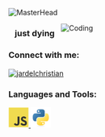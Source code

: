 ![MasterHead](https://media.tenor.com/jx8nav4P19AAAAAd/shizuo-anime.gif)

<img align="right" alt="Coding" width="400" src="https://media.tenor.com/iU20sXcBKOAAAAAM/anime-die.gif">

<h3 align="center">just dying</h3>

<h3 align="left">Connect with me:</h3>
<p align="left">
<a href="https://instagram.com/jardelchristian" target="blank"><img align="center" src="https://raw.githubusercontent.com/rahuldkjain/github-profile-readme-generator/master/src/images/icons/Social/instagram.svg" alt="jardelchristian" height="30" width="40" /></a>
</p>

<h3 align="left">Languages and Tools:</h3>
<p align="left"> <a href="https://developer.mozilla.org/en-US/docs/Web/JavaScript" target="_blank" rel="noreferrer"> <img src="https://raw.githubusercontent.com/devicons/devicon/master/icons/javascript/javascript-original.svg" alt="javascript" width="40" height="40"/> </a> <a href="https://www.python.org" target="_blank" rel="noreferrer"> <img src="https://raw.githubusercontent.com/devicons/devicon/master/icons/python/python-original.svg" alt="python" width="40" height="40"/> </a> </p>

